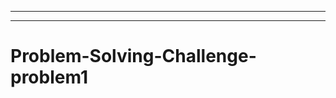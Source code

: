 -----------
-----------------------------------------------------------------------------------
# Problem-Solving-Challenge-problem1
